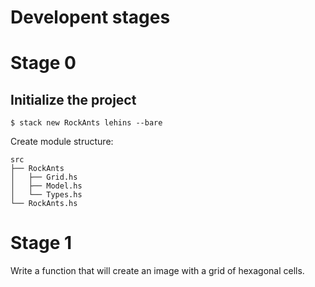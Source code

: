 # Developent stages


# Stage 0

## Initialize the project

```
$ stack new RockAnts lehins --bare
```

Create module structure:

```
src
├── RockAnts
│   ├── Grid.hs
│   ├── Model.hs
│   └── Types.hs
└── RockAnts.hs
```

# Stage 1

Write a function that will create an image with a grid of hexagonal cells.

